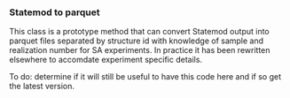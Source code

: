 ### Statemod to parquet

This class is a prototype method that can convert Statemod output into parquet files separated by structure id with knowledge of sample and realization number for SA experiments. In practice it has been rewritten elsewhere to accomdate experiment specific details.

To do: determine if it will still be useful to have this code here and if so get the latest version.